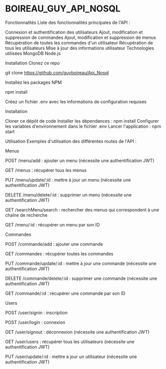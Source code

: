 <H1>BOIREAU_GUY_API_NOSQL</H1>

Fonctionnalités
Liste des fonctionnalités principales de l'API :

Connexion et authentification des utilisateurs
Ajout, modification et suppression de commandes
Ajout, modification et suppression de menus
Récupération de toutes les commandes d'un utilisateur
Récupération de tous les utilisateurs
Mise à jour des informations utilisateur
Technologies utilisées
MongoDB
Node.js

Installation
Clonez ce repo

git clone https://github.com/guyboireau/Api_Nosql

Installez les packages NPM

npm install

Créez un fichier .env avec les informations de configuration requises

Installation

Cloner ce dépôt de code
Installer les dépendances : npm install
Configurer les variables d'environnement dans le fichier .env
Lancer l'application : npm start

Utilisation
Exemples d'utilisation des différentes routes de l'API :

Menus

POST /menu/add : ajouter un menu (nécessite une authentification JWT)

GET /menus : récupérer tous les menus

PUT /menu/update/:id : mettre à jour un menu (nécessite une authentification JWT)

DELETE /menu/delete/:id : supprimer un menu (nécessite une authentification JWT)

GET /searchMenu/search : rechercher des menus qui correspondent à une chaîne de 
recherche

GET /menu/:id : récupérer un menu par son ID

Commandes

POST /commande/add : ajouter une commande

GET /commandes : récupérer toutes les commandes

PUT /commande/update/:id : mettre à jour une commande (nécessite une authentification JWT)

DELETE /commande/delete/:id : supprimer une commande (nécessite une authentification JWT)

GET /commande/:id : récupérer une commande par son ID


Users

POST /user/signin : inscription

POST /user/login : connexion

GET /user/signout : déconnexion (nécessite une authentification JWT)

GET /user/users : récupérer tous les utilisateurs (nécessite une authentification JWT)

PUT /user/update/:id : mettre à jour un utilisateur (nécessite une authentification JWT)

